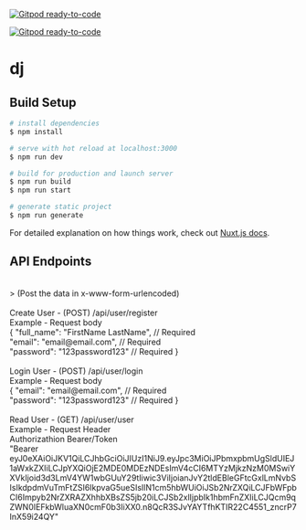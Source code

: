 [![Gitpod ready-to-code](https://img.shields.io/badge/Gitpod-ready--to--code-blue?logo=gitpod)](https://gitpod.io/#https://github.com/gjproenca/dj)

[![Gitpod ready-to-code](https://img.shields.io/badge/Gitpod-ready--to--code-blue?logo=gitpod)](https://gitpod.io/#https://github.com/gjproenca/dj)

# dj

## Build Setup

```bash
# install dependencies
$ npm install

# serve with hot reload at localhost:3000
$ npm run dev

# build for production and launch server
$ npm run build
$ npm run start

# generate static project
$ npm run generate
```

For detailed explanation on how things work, check out [Nuxt.js docs](https://nuxtjs.org).

## API Endpoints
<br />
> (Post the data in x-www-form-urlencoded) <br />
<br />
Create User - (POST) /api/user/register <br />
Example - Request body <br />
{ "full_name": "FirstName LastName", // Required <br />
  "email": "email@email.com", // Required <br />
  "password": "123password123" // Required } <br />
<br />
Login User - (POST) /api/user/login <br />
Example - Request body <br />
{ "email": "email@email.com", // Required <br />
  "password": "123password123" // Required } <br />
<br />
Read User - (GET) /api/user/user <br />
Example - Request Header <br />
Authorizathion Bearer/Token <br />
"Bearer eyJ0eXAiOiJKV1QiLCJhbGciOiJIUzI1NiJ9.eyJpc3MiOiJPbmxpbmUgSldUIEJ1aWxkZXIiLCJpYXQiOjE2MDE0MDEzNDEsImV4cCI6MTYzMjkzNzM0MSwiYXVkIjoid3d3LmV4YW1wbGUuY29tIiwic3ViIjoianJvY2tldEBleGFtcGxlLmNvbSIsIkdpdmVuTmFtZSI6IkpvaG5ueSIsIlN1cm5hbWUiOiJSb2NrZXQiLCJFbWFpbCI6Impyb2NrZXRAZXhhbXBsZS5jb20iLCJSb2xlIjpbIk1hbmFnZXIiLCJQcm9qZWN0IEFkbWluaXN0cmF0b3IiXX0.n8QcR3SJvYAYTfhKTIR22C4551_zncrP7InX59i24QY"
